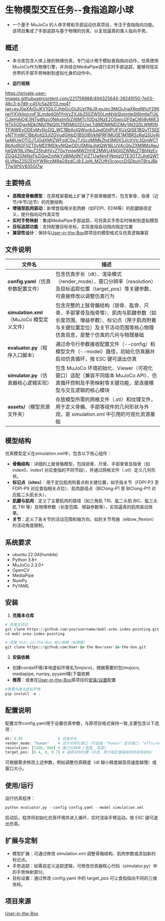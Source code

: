 # 生物模型交互任务--食指追踪小球

- 一个基于 MuJoCo 的人体手臂和手部运动仿真项目，专注于食指指向功能。该项目集成了手部追踪与基于物理的仿真，以复现逼真的类人指向手势。

## 概述

- 本仓库包含人体上肢的物理仿真，专门设计用于模拟食指指向动作。仿真使用MuJoCo作为物理引擎，并并结合MediaPipe进行实时手部追踪，能够将现实世界的手部手势映射到虚拟化身的动作中。

- **运行视频**

https://private-user-images.githubusercontent.com/221759988/494325644-39245f50-7e03-46c3-b7d9-c451c5a28113.mp4?jwt=eyJ0eXAiOiJKV1QiLCJhbGciOiJIUzI1NiJ9.eyJpc3MiOiJnaXRodWIuY29tIiwiYXVkIjoicmF3LmdpdGh1YnVzZXJjb250ZW50LmNvbSIsImtleSI6ImtleTUiLCJleHAiOjE3NTg4Nzc0NjksIm5iZiI6MTc1ODg3NzE2OSwicGF0aCI6Ii8yMjE3NTk5ODgvNDk0MzI1NjQ0LTM5MjQ1ZjUwLTdlMDMtNDZjMy1iN2Q5LWM0NTFjNWEyODExMy5tcDQ_WC1BbXotQWxnb3JpdGhtPUFXUzQtSE1BQy1TSEEyNTYmWC1BbXotQ3JlZGVudGlhbD1BS0lBVkNPRFlMU0E1M1BRSzRaQSUyRjIwMjUwOTI2JTJGdXMtZWFzdC0xJTJGczMlMkZhd3M0X3JlcXVlc3QmWC1BbXotRGF0ZT0yMDI1MDkyNlQwODU5MjlaJlgtQW16LUV4cGlyZXM9MzAwJlgtQW16LVNpZ25hdHVyZT0xYmIwMWZhYjE2MWU4NGI0ZWMzZTBhNzEyZGQ4ZGNiNzFkZjQwZmNkYzBjMzllNTViZTUwNmFjNmIzOTE3OTZjJlgtQW16LVNpZ25lZEhlYWRlcnM9aG9zdCJ9.EJoN_MZUfH3cgyccDSDbuhTBrsJBkT7wSPSV835Gl7w

## 主要特点

- **高精度骨骼模型**：在原框架基础上扩展了手部骨骼细节，包含掌骨、指骨（近节/中节/远节）的完整结构
- **增强型肌肉驱动**：新增食指相关肌肉群（如FDPI、EDM等）的肌腱路径定义，提升指向动作真实性
- **实时手势映射**：集成MediaPipe手部追踪，可将真实手势实时映射到虚拟模型
- **目标追踪功能**：支持配置目标坐标，实现食指自动指向指定位置
- **兼容性设计**：保持与[User-in-the-Box](https://github.com/User-in-the-Box/user-in-the-box)原项目的模型格式与仿真逻辑兼容

## 文件说明
| 文件名 | 描述 |
|--------|------|
| **config.yaml**（仿真参数配置文件） | 包含仿真步长（dt）、渲染模式（render_mode）、窗口分辨率（resolution）及目标追踪位置（target_pos）等关键参数，可直接修改以调整仿真行为 |
| **simulation.xml**（MuJoCo 模型定义文件） | 包含完整的上肢骨骼结构（锁骨、肱骨、尺骨、手部掌骨及指骨等）、肌肉与肌腱参数（如长度范围、增益参数）、标记点（用于肌肉附着与关键位置定位）及关节活动范围等核心物理仿真信息，是整个仿真的几何与物理基础 |
| **evaluator.py**（程序入口脚本） | 通过命令行参数接收配置文件（--config）和模型文件（--model）路径，初始化仿真器并启动仿真循环，按 ESC 键可退出仿真 |
| **simulator.py**（仿真器核心逻辑实现） | 包含 MuJoCo 环境初始化、Viewer（可视化窗口）适配（兼容不同版本 MuJoCo API）、仿真循环控制及手势映射等关键功能，是连接模型与交互逻辑的核心模块 |
| **assets/**（模型资源文件夹） | 存放模型所需的网格文件（.stl）和纹理文件，用于定义骨骼、手部等组件的几何形状与外观，是 simulation.xml 中引用的可视化资源基础 |

## 模型结构

仿真模型定义在simulation.xml中，包含以下核心组件：
- **骨骼结构**：详细的上肢骨骼模型，包括锁骨、尺骨、手部掌骨及指骨（如 index0、index1 对应食指的不同节段），并通过网格文件（.stl）定义几何形状。
- **标记点（sites）**：用于定位肌肉附着点和关键位置，如手指关节（FDPI-P3 至 FDPI-P9 对应食指相关点位）、肌肉路径点（BIClong-P1 至 BIClong-P11 对应肱二头肌长头）。
- **肌腱与肌肉**：定义了主要肌肉的路径（如三角肌 TRI、肱二头肌 BIC、肱三头肌 TRI 等）及物理参数（长度范围、增益参数等），实现逼真的肌肉驱动效果。
- **关节**：定义了各关节的活动范围和轴方向，如肘关节弯曲（elbow_flexion）的活动角度限制。

## 系统要求

- ubuntu 22.04(humble)
- Python 3.8+
- MuJoCo 2.3.0+
- OpenCV
- MediaPipe
- NumPy
- PyYAML

## 安装

1. **克隆本仓库**
```python
# 克隆主项目
git clone https://github.com/yourusername/mobl-arms-index-pointing.git
cd mobl-arms-index-pointing

# 克隆 User-in-the-Box 核心依赖（如需要）
git clone https://github.com/User-in-the-Box/user-in-the-box.git
```

2. **安装依赖**

- 创建conda环境(本地虚拟环境名为*mjoco*)，根据需要的包(mujoco, mediapipe, numpy, pyyaml等)下载依赖
- **推荐**：或者在[User-in-the-Box](https://github.com/User-in-the-Box/user-in-the-box)原项目的[安装/设置](https://github.com/User-in-the-Box/user-in-the-box?tab=readme-ov-file#installation--setup)配置
```python
#需要先激活虚拟环境
pip install -e .
```

## 配置说明

配置文件config.yaml用于设置仿真参数，与原项目格式保持一致,主要包含以下选项：
```python
dt: 0.05                # 仿真步长
render_mode: "human"    # 显示可视化窗口（可选值："human" 显示窗口，"offscreen" 无窗口运行）
resolution: [1280, 960] # 窗口分辨率 [宽度, 高度]
target_pos: [0.4, 0, 0.7] # 追踪目标位置（可选，用于指定食指指向的目标坐标）
``` 
可根据需求修改上述参数，例如调整仿真精度（dt 越小精度越高但速度越慢）或窗口大小。

## 使用/运行

运行仿真程序：
```python
python evaluator.py --config config.yaml --model simulation.xml
```
启动后，程序将初始化仿真环境并进入循环，实时渲染手臂运动。按 ESC 键可退出仿真。

## 扩展与定制

- 模型扩展：可通过修改 simulation.xml 调整骨骼结构、肌肉参数或添加新的标记点。
- 手势追踪：如需自定义追踪逻辑，可修改仿真器核心代码（simulator.py）中的手势映射部分。
- 目标设置：通过修改 config.yaml 中的 target_pos 可让食指指向不同的三维坐标。

## 项目来源

[User-in-the-Box](https://github.com/User-in-the-Box/user-in-the-box)